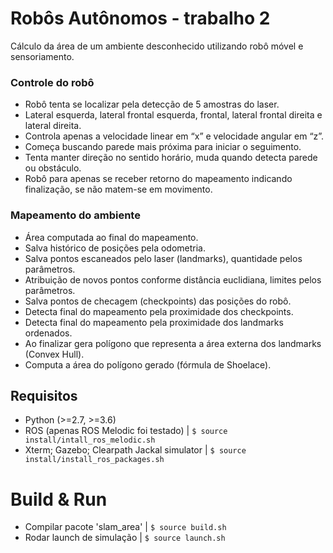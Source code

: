 # Robôs Autônomos - trabalho 2

Cálculo da área de um ambiente desconhecido utilizando robô móvel e sensoriamento.

### Controle do robô

* Robô tenta se localizar pela detecção de 5 amostras do laser.
* Lateral esquerda, lateral frontal esquerda, frontal, lateral frontal direita e lateral direita.
* Controla apenas a velocidade linear em “x” e velocidade angular em “z”.
* Começa buscando parede mais próxima para iniciar o seguimento.
* Tenta manter direção no sentido horário, muda quando detecta parede ou obstáculo.
* Robô para apenas se receber retorno do mapeamento indicando finalização, se não matem-se em movimento.

### Mapeamento do ambiente

* Área computada ao final do mapeamento.
* Salva histórico de posições pela odometria.
* Salva pontos escaneados pelo laser (landmarks), quantidade pelos parâmetros.
* Atribuição de novos pontos conforme distância euclidiana, limites pelos parâmetros.
* Salva pontos de checagem (checkpoints) das posições do robô.
* Detecta final do mapeamento pela proximidade dos checkpoints.
* Detecta final do mapeamento pela proximidade dos landmarks ordenados.
* Ao finalizar gera polígono que representa a área externa dos landmarks (Convex Hull).
* Computa a área do polígono gerado (fórmula de Shoelace).


## Requisitos

* Python (>=2.7, >=3.6)
* ROS (apenas ROS Melodic foi testado)          | `$ source install/intall_ros_melodic.sh`
* Xterm; Gazebo; Clearpath Jackal simulator     | `$ source install/install_ros_packages.sh`

# Build & Run

* Compilar pacote 'slam_area'                   | `$ source build.sh`
* Rodar launch de simulação                     | `$ source launch.sh`